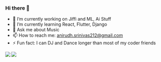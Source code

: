 ### Hi there 👋

- 🔭 I’m currently working on Jiffi and ML, Ai Stuff
- 🌱 I’m currently learning React, Flutter, Django
- 💬 Ask me about Music
- 📫 How to reach me: anirudh.srinivas212@gmail.com
- ⚡ Fun fact: I can DJ and Dance longer than most of my coder friends

<a href="https://github.com/nsanirudh">
  <img align="left" src="https://github-readme-stats.vercel.app/api/top-langs/?username=nsanirudh&title_color=ffffff&text_color=ffffff&bg_color=0F2027" />
</a>
<a href="https://github.com/nsanirudh">
  <img align="left" src="https://github-readme-stats.vercel.app/api?username=nsanirudh&&show_icons=true&title_color=ffffff&icon_color=ffffff&text_color=ffffff&bg_color=0F2027" />
</a>
